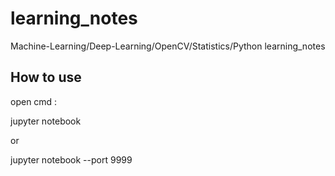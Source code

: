 # learning_notes
Machine-Learning/Deep-Learning/OpenCV/Statistics/Python  learning_notes

## How to use

open cmd :

jupyter notebook

or

jupyter notebook --port 9999